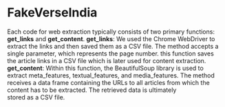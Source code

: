 # FakeVerseIndia
Each code for web extraction typically consists of two primary functions: **get_links** and **get_content**. 
**get_links**: We used the Chrome WebDriver to extract the links and then saved them as a CSV file. The method accepts a single parameter, which represents the page number. this function saves the article links in a CSV file which is later used for content extraction.
**get_content**: Within this function, the BeautifulSoup library is used to extract meta_features, textual_features, and media_features. The method receives a data frame containing the URLs to all articles from which the content has to be extracted. The retrieved data is ultimately stored as a CSV file.
